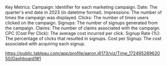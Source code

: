 
Key Metrics:
Campaign: Identifier for each marketing campaign.
Date: The quarter's end date in 2023 (in datetime format).
Impressions: The number of times the campaign was displayed.
Clicks: The number of times users clicked on the campaign.
Signups: The number of signups generated from the campaign.
Claims: The number of claims associated with the campaign.
CPC (Cost Per Click): The average cost incurred per click.
Signup Rate (%): The percentage of clicks that resulted in signups.
Cost per Signup: The cost associated with acquiring each signup.


https://public.tableau.com/app/profile/aaron.j6173/viz/Time_17249528962050/Dashboard1#1
